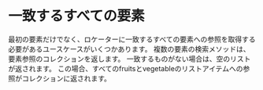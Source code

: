 # 一致するすべての要素

最初の要素だけでなく、ロケーターに一致するすべての要素への参照を取得する必要があるユースケースがいくつかあります。 複数の要素の検索メソッドは、要素参照のコレクションを返します。 一致するものがない場合は、空のリストが返されます。 この場合、すべてのfruitsとvegetableのリストアイテムへの参照がコレクションに返されます。
